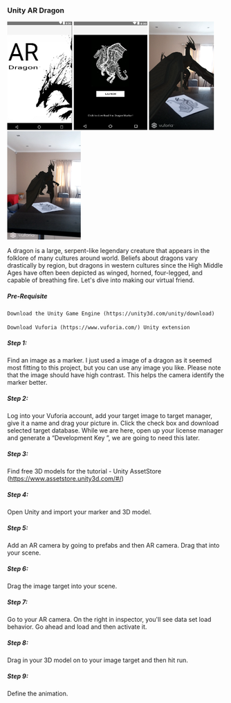 ### Unity AR Dragon


<img src="splash.png" alt="dragon" title="splash" width="150" height="250" /> <img src="marker.png" alt="dragon" title="marker" width="170" height="250" /> <img src="DAR1.png" alt="dragon" title="" width="150" height="250" /> <img src="DAR2.png" alt="dragon" title="" width="170" height="250" />


A dragon is a large, serpent-like legendary creature that appears in the folklore of many
cultures around world. Beliefs about dragons vary drastically by region, but dragons in western cultures since the High Middle Ages have often been depicted as winged, horned, four-legged, and capable of breathing fire. Let's dive into making our virtual friend.

##### Pre-Requisite 

    Download the Unity Game Engine (https://unity3d.com/unity/download)

    Download Vuforia (https://www.vuforia.com/) Unity extension

##### Step 1:
Find an image as a marker. I just used a image of a dragon as it seemed most fitting to this project, but you can use any image you like. Please note that the image should have high contrast. This helps the camera identify the marker better.

##### Step 2:
Log into your Vuforia account, add your target image to target manager, give it a name and drag your picture in. Click the check box and download selected target database.
While we are here, open up your license manager and generate a “Development Key ”, we are going to need this later.

##### Step 3:
Find free 3D models for the tutorial - Unity AssetStore (https://www.assetstore.unity3d.com/#/)

##### Step 4:
Open Unity and import your marker and 3D model.

##### Step 5:
Add an AR camera by going to prefabs and then AR camera. Drag that into your scene.

##### Step 6:
Drag the image target into your scene.

##### Step 7:
Go to your AR camera. On the right in inspector, you'll see data set load behavior. Go ahead and load and then activate it.

##### Step 8:
Drag in your 3D model on to your image target and then hit run.

##### Step 9:
Define the animation.
